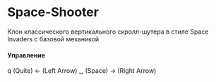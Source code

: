 # Space-Shooter
Клон классического вертикального скролл-шутера в стиле Space Invaders с базовой механикой

#### Управление
q (Quite)
← (Left Arrow)      ␣ (Space)      → (Right Arrow)
